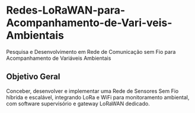 # Redes-LoRaWAN-para-Acompanhamento-de-Vari-veis-Ambientais
Pesquisa e Desenvolvimento em Rede de Comunicação sem Fio para Acompanhamento de Variáveis Ambientais

## Objetivo Geral
Conceber, desenvolver e implementar uma Rede de Sensores Sem Fio híbrida e escalável, integrando LoRa e WiFi para monitoramento ambiental, com software supervisório e gateway LoRaWAN dedicado.
